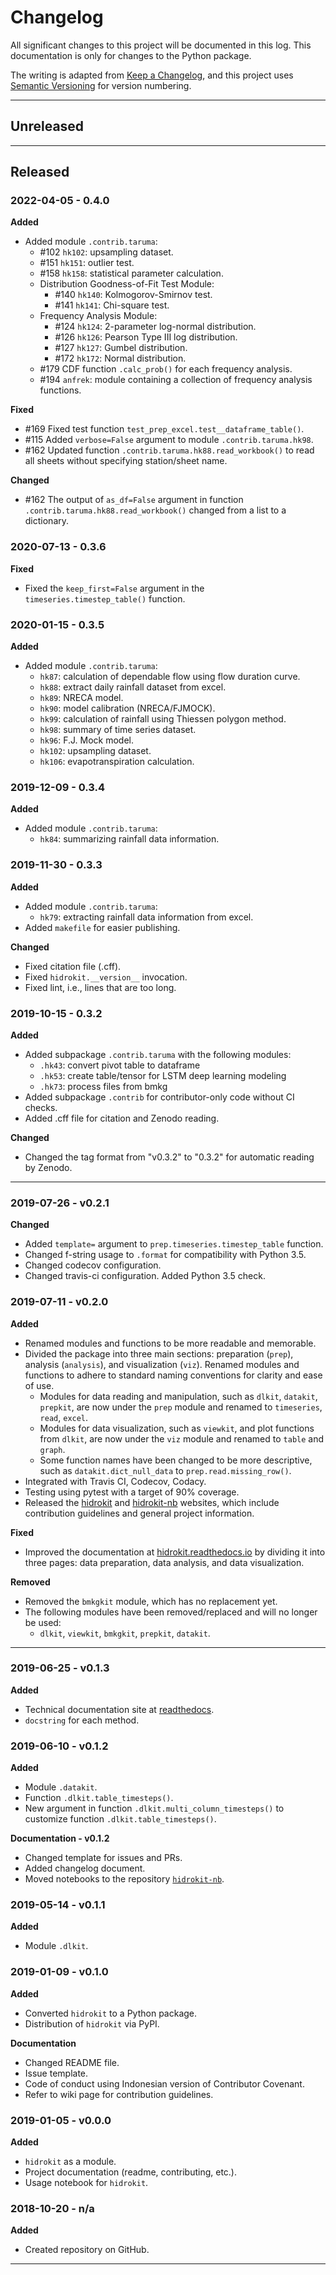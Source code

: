 # Changelog
All significant changes to this project will be documented in this log. This documentation is only for changes to the Python package.

The writing is adapted from [Keep a Changelog](https://keepachangelog.com/en/1.0.0/), and this project uses [Semantic Versioning](https://semver.org/spec/v2.0.0.html) for version numbering.

---
## Unreleased

---
## Released

### 2022-04-05 - 0.4.0

**Added**
- Added module `.contrib.taruma`:
  - #102 `hk102`: upsampling dataset.
  - #151 `hk151`: outlier test.
  - #158 `hk158`: statistical parameter calculation.
  - Distribution Goodness-of-Fit Test Module:
    - #140 `hk140`: Kolmogorov-Smirnov test.
    - #141 `hk141`: Chi-square test.
  - Frequency Analysis Module:
    - #124 `hk124`: 2-parameter log-normal distribution.
    - #126 `hk126`: Pearson Type III log distribution.
    - #127 `hk127`: Gumbel distribution.
    - #172 `hk172`: Normal distribution.
  - #179 CDF function `.calc_prob()` for each frequency analysis.
  - #194 `anfrek`: module containing a collection of frequency analysis functions.

**Fixed**
- #169 Fixed test function `test_prep_excel.test__dataframe_table()`.
- #115 Added `verbose=False` argument to module `.contrib.taruma.hk98`.
- #162 Updated function `.contrib.taruma.hk88.read_workbook()` to read all sheets without specifying station/sheet name.

**Changed**
- #162 The output of `as_df=False` argument in function `.contrib.taruma.hk88.read_workbook()` changed from a list to a dictionary.

### 2020-07-13 - 0.3.6

**Fixed**
- Fixed the `keep_first=False` argument in the `timeseries.timestep_table()` function.

### 2020-01-15 - 0.3.5

**Added**
- Added module `.contrib.taruma`:
  - `hk87`: calculation of dependable flow using flow duration curve.
  - `hk88`: extract daily rainfall dataset from excel.
  - `hk89`: NRECA model.
  - `hk90`: model calibration (NRECA/FJMOCK).
  - `hk99`: calculation of rainfall using Thiessen polygon method.
  - `hk98`: summary of time series dataset.
  - `hk96`: F.J. Mock model.
  - `hk102`: upsampling dataset.
  - `hk106`: evapotranspiration calculation.

### 2019-12-09 - 0.3.4

**Added**
- Added module `.contrib.taruma`:
  - `hk84`: summarizing rainfall data information.

### 2019-11-30 - 0.3.3

**Added**
- Added module `.contrib.taruma`:
  - `hk79`: extracting rainfall data information from excel.
- Added `makefile` for easier publishing.

**Changed**
- Fixed citation file (.cff).
- Fixed `hidrokit.__version__` invocation.
- Fixed lint, i.e., lines that are too long.
### 2019-10-15 - 0.3.2

**Added**
- Added subpackage `.contrib.taruma` with the following modules:
  - `.hk43`: convert pivot table to dataframe
  - `.hk53`: create table/tensor for LSTM deep learning modeling
  - `.hk73`: process files from bmkg
- Added subpackage `.contrib` for contributor-only code without CI checks.
- Added .cff file for citation and Zenodo reading.

**Changed**
- Changed the tag format from "v0.3.2" to "0.3.2" for automatic reading by Zenodo.

---
### 2019-07-26 - v0.2.1

**Changed**
- Added `template=` argument to `prep.timeseries.timestep_table` function.
- Changed f-string usage to `.format` for compatibility with Python 3.5.
- Changed codecov configuration.
- Changed travis-ci configuration. Added Python 3.5 check.

### 2019-07-11 - v0.2.0

**Added**
- Renamed modules and functions to be more readable and memorable.
- Divided the package into three main sections: preparation (`prep`), analysis (`analysis`), and visualization (`viz`). Renamed modules and functions to adhere to standard naming conventions for clarity and ease of use.
  - Modules for data reading and manipulation, such as `dlkit`, `datakit`, `prepkit`, are now under the `prep` module and renamed to `timeseries`, `read`, `excel`.
  - Modules for data visualization, such as `viewkit`, and plot functions from `dlkit`, are now under the `viz` module and renamed to `table` and `graph`.
  - Some function names have been changed to be more descriptive, such as `datakit.dict_null_data` to `prep.read.missing_row()`.
- Integrated with Travis CI, Codecov, Codacy.
- Testing using pytest with a target of 90% coverage.
- Released the [hidrokit] and [hidrokit-nb] websites, which include contribution guidelines and general project information.

**Fixed**
- Improved the documentation at [hidrokit.readthedocs.io] by dividing it into three pages: data preparation, data analysis, and data visualization.

**Removed**
- Removed the `bmkgkit` module, which has no replacement yet.
- The following modules have been removed/replaced and will no longer be used:
  - `dlkit`, `viewkit`, `bmkgkit`, `prepkit`, `datakit`.

---
### 2019-06-25 - v0.1.3

**Added**
- Technical documentation site at [readthedocs](https://hidrokit.rtfd.io).
- `docstring` for each method.

### 2019-06-10 - v0.1.2

**Added**
- Module `.datakit`.
- Function `.dlkit.table_timesteps()`.
- New argument in function `.dlkit.multi_column_timesteps()` to customize function `.dlkit.table_timesteps()`.

**Documentation - v0.1.2**
- Changed template for issues and PRs.
- Added changelog document.
- Moved notebooks to the repository [`hidrokit-nb`](https://github.com/taruma/hidrokit-nb).

### 2019-05-14 - v0.1.1

**Added**
- Module `.dlkit`.

### 2019-01-09 - v0.1.0

**Added**
- Converted `hidrokit` to a Python package.
- Distribution of `hidrokit` via PyPI.

**Documentation**
- Changed README file.
- Issue template.
- Code of conduct using Indonesian version of Contributor Covenant.
- Refer to wiki page for contribution guidelines.

### 2019-01-05 - v0.0.0

**Added**
- `hidrokit` as a module.
- Project documentation (readme, contributing, etc.).
- Usage notebook for `hidrokit`.

### 2018-10-20 - n/a

**Added**
- Created repository on GitHub.

---

[hidrokit]: https://hidrokit.github.io/hidrokit
[hidrokit-nb]: https://hidrokit.github.io/notebook
[hidrokit.readthedocs.io]: https://hidrokit.rtfd.io